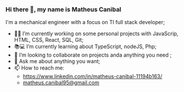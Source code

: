 ### Hi there 👋, my name is Matheus Canibal


 I'm a mechanical engineer with a focus on TI full stack developer;
- 👨‍💼 I’m currently working on some personal projects with JavaScrip, HTML, CSS, React, SQL, Git;
- 📚💻 I’m currently learning about TypeScript, nodeJS, Php;
- 👯 I’m looking to collaborate on projects anda anything you need ;
- 💬 Ask me about anything you want;
- 📫 How to reach me: 
   - https://www.linkedin.com/in/matheus-canibal-11194b163/
   - matheus.canibal95@gmail.com


